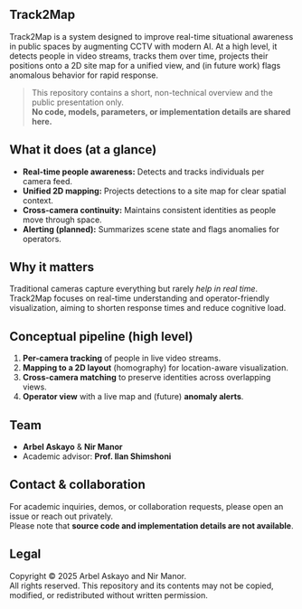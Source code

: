 ## Track2Map
Track2Map is a system designed to improve real-time situational awareness in public spaces by augmenting CCTV with modern AI. At a high level, it detects people in video streams, tracks them over time, projects their positions onto a 2D site map for a unified view, and (in future work) flags anomalous behavior for rapid response.
 
> This repository contains a short, non-technical overview and the public presentation only.  
> **No code, models, parameters, or implementation details are shared here.**
 
## What it does (at a glance)
- **Real-time people awareness:** Detects and tracks individuals per camera feed.
- **Unified 2D mapping:** Projects detections to a site map for clear spatial context.
- **Cross-camera continuity:** Maintains consistent identities as people move through space.
- **Alerting (planned):** Summarizes scene state and flags anomalies for operators.
 
## Why it matters
Traditional cameras capture everything but rarely *help in real time*. Track2Map focuses on real-time understanding and operator-friendly visualization, aiming to shorten response times and reduce cognitive load.
 
## Conceptual pipeline (high level)
1. **Per-camera tracking** of people in live video streams.  
2. **Mapping to a 2D layout** (homography) for location-aware visualization.  
3. **Cross-camera matching** to preserve identities across overlapping views.  
4. **Operator view** with a live map and (future) **anomaly alerts**.
  
## Team
- **Arbel Askayo** & **Nir Manor**  
- Academic advisor: **Prof. Ilan Shimshoni**
 
## Contact & collaboration
For academic inquiries, demos, or collaboration requests, please open an issue or reach out privately.  
Please note that **source code and implementation details are not available**.
 
## Legal
Copyright © 2025 Arbel Askayo and Nir Manor.  
All rights reserved. This repository and its contents may not be copied, modified, or redistributed without written permission.
